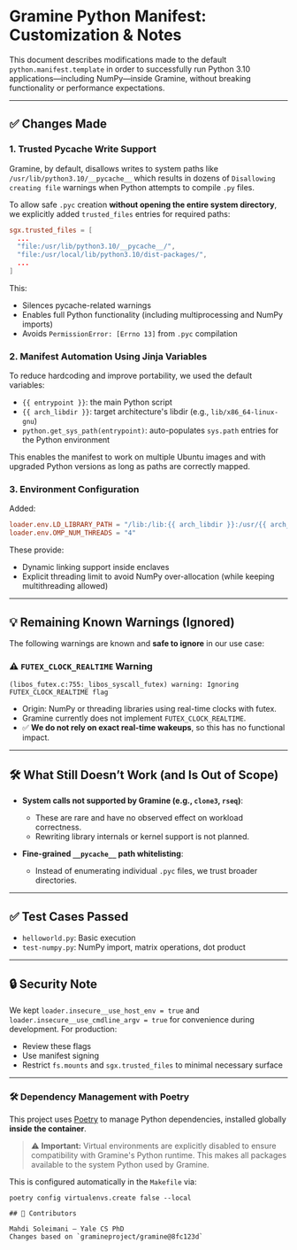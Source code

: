 # Gramine Python Manifest: Customization & Notes

This document describes modifications made to the default `python.manifest.template` in order to successfully run Python 3.10 applications—including NumPy—inside Gramine, without breaking functionality or performance expectations.

---

## ✅ Changes Made

### 1. **Trusted Pycache Write Support**
Gramine, by default, disallows writes to system paths like `/usr/lib/python3.10/__pycache__` which results in dozens of `Disallowing creating file` warnings when Python attempts to compile `.py` files.

To allow safe `.pyc` creation **without opening the entire system directory**, we explicitly added `trusted_files` entries for required paths:

```toml
sgx.trusted_files = [
  ...
  "file:/usr/lib/python3.10/__pycache__/",
  "file:/usr/local/lib/python3.10/dist-packages/",
  ...
]
```

This:
- Silences pycache-related warnings
- Enables full Python functionality (including multiprocessing and NumPy imports)
- Avoids `PermissionError: [Errno 13]` from `.pyc` compilation

### 2. **Manifest Automation Using Jinja Variables**
To reduce hardcoding and improve portability, we used the default variables:
- `{{ entrypoint }}`: the main Python script
- `{{ arch_libdir }}`: target architecture's libdir (e.g., `lib/x86_64-linux-gnu`)
- `python.get_sys_path(entrypoint)`: auto-populates `sys.path` entries for the Python environment

This enables the manifest to work on multiple Ubuntu images and with upgraded Python versions as long as paths are correctly mapped.

### 3. **Environment Configuration**
Added:

```toml
loader.env.LD_LIBRARY_PATH = "/lib:/lib:{{ arch_libdir }}:/usr/{{ arch_libdir }}"
loader.env.OMP_NUM_THREADS = "4"
```

These provide:
- Dynamic linking support inside enclaves
- Explicit threading limit to avoid NumPy over-allocation (while keeping multithreading allowed)

---

## 💡 Remaining Known Warnings (Ignored)

The following warnings are known and **safe to ignore** in our use case:

### ⚠️ `FUTEX_CLOCK_REALTIME` Warning
```
(libos_futex.c:755:_libos_syscall_futex) warning: Ignoring FUTEX_CLOCK_REALTIME flag
```
- Origin: NumPy or threading libraries using real-time clocks with futex.
- Gramine currently does not implement `FUTEX_CLOCK_REALTIME`.
- ✅ **We do not rely on exact real-time wakeups**, so this has no functional impact.

---

## 🛠️ What Still Doesn’t Work (and Is Out of Scope)

- **System calls not supported by Gramine (e.g., `clone3`, `rseq`)**:
  - These are rare and have no observed effect on workload correctness.
  - Rewriting library internals or kernel support is not planned.

- **Fine-grained `__pycache__` path whitelisting**:
  - Instead of enumerating individual `.pyc` files, we trust broader directories.

---

## ✅ Test Cases Passed

- `helloworld.py`: Basic execution
- `test-numpy.py`: NumPy import, matrix operations, dot product

---

## 🔒 Security Note

We kept `loader.insecure__use_host_env = true` and `loader.insecure__use_cmdline_argv = true` for convenience during development. For production:
- Review these flags
- Use manifest signing
- Restrict `fs.mounts` and `sgx.trusted_files` to minimal necessary surface

---

### 🛠 Dependency Management with Poetry

This project uses [Poetry](https://python-poetry.org/) to manage Python dependencies, installed globally **inside the container**.

> ⚠️ **Important:** Virtual environments are explicitly disabled to ensure compatibility with Gramine's Python runtime. This makes all packages available to the system Python used by Gramine.

This is configured automatically in the `Makefile` via:

```make
poetry config virtualenvs.create false --local

## 🧠 Contributors

Mahdi Soleimani — Yale CS PhD  
Changes based on `gramineproject/gramine@8fc123d`
